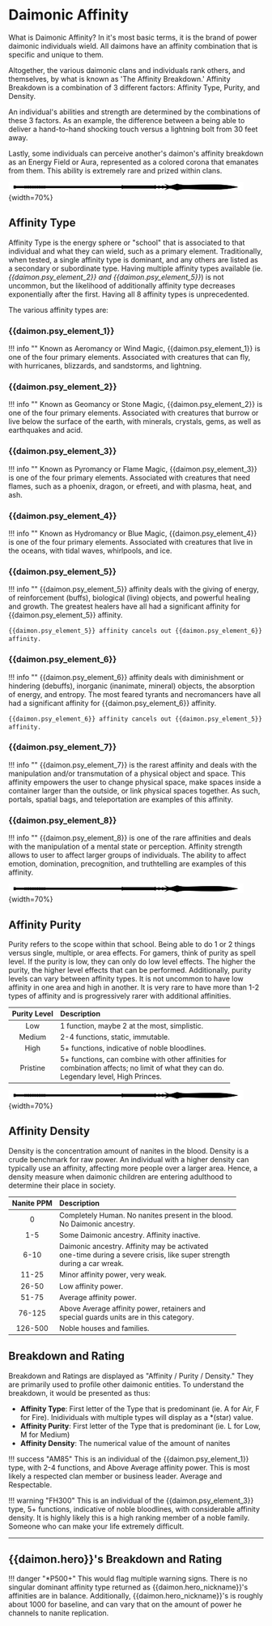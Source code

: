 # Daimonic Affinity
What is Daimonic Affinity?  In it's most basic terms, it is the brand of power daimonic individuals wield.  All daimons have an affinity combination that is specific and unique to them.  

Altogether, the various daimonic clans and individuals rank others, and themselves, by what is known as 'The Affinity Breakdown.'  Affinity Breakdown is a combination of 3 different factors: Affinity Type, Purity, and Density.  

An individual's abilities and strength are determined by the combinations of these 3 factors.  As an example, the difference between a being able to deliver a hand-to-hand shocking touch versus a lightning bolt from 30 feet away.

Lastly, some individuals can perceive another's daimon's affinity breakdown as an Energy Field or Aura, represented as a colored corona that emanates from them.  This ability is extremely rare and prized within clans.

![divider](../../assets/divider.png){width=70%}


## Affinity Type  <!-- Earth, Air, Fire, Water, Light, Dark, Life, Death -->
Affinity Type is the energy sphere or "school" that is associated to that individual and what they can wield, such as a primary element.  Traditionally, when tested, a single affinity type is dominant, and any others are listed as a secondary or subordinate type.   Having multiple affinity types available (ie. *{{daimon.psy_element_2}} and {{daimon.psy_element_5}}*) is not uncommon, but the likelihood of additionally affinity type decreases exponentially after the first.   Having all 8 affinity types is unprecedented.

The various affinity types are:

### {{daimon.psy_element_1}}
!!! info ""
    Known as Aeromancy or Wind Magic, {{daimon.psy_element_1}} is one of the four primary elements.  Associated with creatures that can fly, with hurricanes, blizzards, and sandstorms, and lightning.

### {{daimon.psy_element_2}}
!!! info ""
    Known as Geomancy or Stone Magic, {{daimon.psy_element_2}} is one of the four primary elements.  Associated with creatures that burrow or live below the surface of the earth, with minerals, crystals, gems, as well as earthquakes and acid.

### {{daimon.psy_element_3}}
!!! info ""
    Known as Pyromancy or Flame Magic, {{daimon.psy_element_3}} is one of the four primary elements.  Associated with creatures that need flames, such as a phoenix, dragon, or efreeti, and with plasma, heat, and ash.

### {{daimon.psy_element_4}}
!!! info ""
    Known as Hydromancy or Blue Magic, {{daimon.psy_element_4}} is one of the four primary elements.  Associated with creatures that live in the oceans, with tidal waves, whirlpools, and ice.

### {{daimon.psy_element_5}}
!!! info ""
    {{daimon.psy_element_5}} affinity deals with the giving of energy, of reinforcement (buffs), biological (living) objects, and powerful healing and growth.  The greatest healers have all had a significant affinity for {{daimon.psy_element_5}} affinity.  

    {{daimon.psy_element_5}} affinity cancels out {{daimon.psy_element_6}} affinity.

### {{daimon.psy_element_6}}
!!! info ""
    {{daimon.psy_element_6}} affinity deals with diminishment or hindering (debuffs), inorganic (inanimate, mineral) objects, the absorption of energy, and entropy.  The most feared tyrants and necromancers have all had a significant affinity for {{daimon.psy_element_6}} affinity.

    {{daimon.psy_element_6}} affinity cancels out {{daimon.psy_element_5}} affinity.

### {{daimon.psy_element_7}}
!!! info ""
    {{daimon.psy_element_7}} is the rarest affinity and deals with the manipulation and/or transmutation of a physical object and space.   This affinity empowers the user to change physical space, make spaces inside a container larger than the outside, or link physical spaces together.  As such, portals, spatial bags, and teleportation are examples of this affinity.

### {{daimon.psy_element_8}}
!!! info ""
    {{daimon.psy_element_8}} is one of the rare affinities and deals with the manipulation of a mental state or perception.  Affinity strength allows to user to affect larger groups of individuals.  The ability to affect emotion, domination, precognition, and truthtelling are examples of this affinity.

![divider](../../assets/divider.png){width=70%}

## Affinity Purity
Purity refers to the scope within that school.  Being able to do 1 or 2 things versus single, multiple, or area effects.  For gamers, think of purity as spell level.   If the purity is low, they can only do low level effects.  The higher the purity, the higher level effects that can be performed.  Additionally, purity levels can vary between affinity types.   It is not uncommon to have low affinity in one area and high in another.   It is very rare to have more than 1-2 types of affinity and is progressively rarer with additional affinities.

| Purity Level | Description        |
| :----------: | :----------------- |
| Low          | 1 function, maybe 2 at the most, simplistic.
| Medium       | 2-4 functions, static, immutable.
| High         | 5+ functions, indicative of noble bloodlines.
| Pristine     | 5+ functions, can combine with other affinities for <br> combination affects; no limit of what they can do.  <br> Legendary level, High Princes.

![divider](../../assets/divider.png){width=70%}

## Affinity Density
Density is the concentration amount of nanites in the blood.  Density is a crude benchmark for raw power.   An individual with a higher density can typically use an affinity, affecting more people over a larger area.   Hence, a density measure when daimonic children are entering adulthood to determine their place in society.

| Nanite PPM  | Description        |
| :---------: | :----------------- |
| 0           | Completely Human. No nanites present in the blood. <br> No Daimonic ancestry.
| 1-5         | Some Daimonic ancestry. Affinity inactive.
| 6-10        | Daimonic ancestry. Affinity may be activated <br> one-time during a severe crisis, like super strength <br> during a car wreak.
| 11-25       | Minor affinity power, very weak.
| 26-50       | Low affinity power.
| 51-75       | Average affinity power.
| 76-125      | Above Average affinity power, retainers and <br> special guards units are in this category.
| 126-500     | Noble houses and families.

## Breakdown and Rating
Breakdown and Ratings are displayed as "Affinity / Purity / Density."  They are primarily used to profile other daimonic entities.  To understand the breakdown, it would be presented as thus:

  * **Affinity Type**: First letter of the Type that is predominant (ie. A for Air, F for Fire).  Inidividuals with multiple types will display as a *(star) value.
  * **Affinity Purity**: First letter of the Type that is predominant (ie. L for Low, M for Medium)
  * **Affinity Density**: The numerical value of the amount of nanites

!!! success "AM85"
    This is an individual of the {{daimon.psy_element_1}} type, with 2-4 functions, and Above Average affinity power.  This is most likely a respected clan member or business leader.  Average and Respectable.

!!! warning "FH300"
    This is an individual of the {{daimon.psy_element_3}} type, 5+ functions, indicative of noble bloodlines, with considerable affinity density.  It is highly likely this is a high ranking member of a noble family.  Someone who can make your life extremely difficult.

---
## {{daimon.hero}}'s Breakdown and Rating
!!! danger "*P500+"
    This would flag multiple warning signs.  There is no singular dominant affinity type returned as {{daimon.hero_nickname}}'s affinities are in balance.  Additionally, {{daimon.hero_nickname}}'s is roughly about 1000 for baseline, and can vary that on the amount of power he channels to nanite replication.
